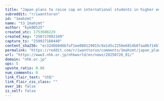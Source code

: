 ```yaml
---
title: "Japan plans to raise cap on international students in higher education | NHK WORLD-JAPAN News"
subreddit: "r/iwanttorun"
id: "1mahzmt"
name: "t3_1mahzmt"
author: "kyk00525"
created_utc: 1753608229
created_key: "250727092349"
capture_ts: "250927160440"
content_sha256: "ec324bb0d6b7af1ee080129015c9a1d5c2258e6814b87aa8b714b709c365a36a"
permalink: "https://reddit.com/r/iwanttorun/comments/1mahzmt/japan_plans_to_raise_cap_on_international/"
url: "https://www3.nhk.or.jp/nhkworld/en/news/20250726_01/"
domain: "nhk.or.jp"
ups: 5
upvote_ratio: 0.86
num_comments: 0
link_flair_text: "讨论"
link_flair_css_class: ""
over_18: false
is_self: false
---
```


